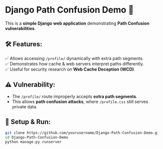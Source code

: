 # Django Path Confusion Demo 🚀

This is a **simple Django web application** demonstrating **Path Confusion vulnerabilities**.

## 🛠 Features:
✅ Allows accessing `/profile/` dynamically with extra path segments.  
✅ Demonstrates how cache & web servers interpret paths differently.  
✅ Useful for security research on **Web Cache Deception (WCD)**.

## ⚠️ Vulnerability:
- The `/profile/` route improperly accepts **extra path segments**.
- This allows **path confusion attacks**, where `/profile.css` still serves private data.

## 🚀 Setup & Run:
```bash
git clone https://github.com/yourusername/Django-Path-Confusion-Demo.git
cd Django-Path-Confusion-Demo
python manage.py runserver

